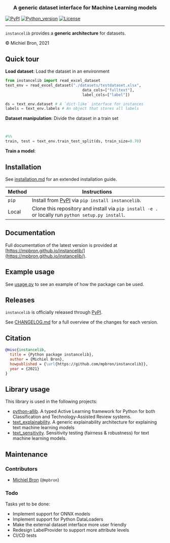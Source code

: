 **<h3 align="center">
A generic dataset interface for Machine Learning models**
</h3>

[![PyPI](https://img.shields.io/pypi/v/instancelib)](https://pypi.org/project/instancelib/)
[![Python_version](https://img.shields.io/badge/python-3.8%20%7C%203.9%20%7C%203.10-blue)](https://pypi.org/project/instancelib/)
[![License](https://img.shields.io/pypi/l/instancelib)](https://www.gnu.org/licenses/lgpl-3.0.en.html)

---

`instancelib` provides a **generic architecture** for datasets. 

&copy; Michiel Bron, 2021

## Quick tour
**Load dataset**: Load the dataset in an environment
```python
from instancelib import read_excel_dataset
text_env = read_excel_dataset("./datasets/testdataset.xlsx",
                                  data_cols=["fulltext"],
                                  label_cols=["label"])

ds = text_env.dataset # A `dict-like` interface for instances
labels = text_env.labels # An object that stores all labels


``` 

**Dataset manipulation**: Divide the dataset in a train set
```python


#%%
train, test = text_env.train_test_split(ds, train_size=0.70)
```

**Train a model**:

## Installation
See [installation.md](docs/installation.md) for an extended installation guide.

| Method | Instructions |
|--------|--------------|
| `pip` | Install from [PyPI](https://pypi.org/project/instancelib/) via `pip install instancelib`. |
| Local | Clone this repository and install via `pip install -e .` or locally run `python setup.py install`.

## Documentation
Full documentation of the latest version is provided at [https://mpbron.github.io/instancelib/](https://mpbron.github.io/instancelib/).

## Example usage
See [usage.py](usage.py) to see an example of how the package can be used.

## Releases
`instancelib` is officially released through [PyPI](https://pypi.org/project/instancelib/).

See [CHANGELOG.md](CHANGELOG.md) for a full overview of the changes for each version.

## Citation
```bibtex
@misc{instancelib,
  title = {Python package instancelib},
  author = {Michiel Bron},
  howpublished = {\url{https://github.com/mpbron/instancelib}},
  year = {2021}
}
```
## Library usage
This library is used in the following projects:
- [python-allib](https://github.com/mpbron/allib). A typed Active Learning framework for Python for both Classification and Technology-Assisted Review systems.
- [text_explainability](https://marcelrobeer.github.io/text_explainability/). A generic explainability architecture for explaining text machine learning models
- [text_sensitivity](https://marcelrobeer.github.io/text_sensitivity/). Sensitivity testing (fairness & robustness) for text machine learning models.

## Maintenance
### Contributors
- [Michiel Bron](https://www.uu.nl/staff/MPBron) (`@mpbron`)

### Todo
Tasks yet to be done:

* Implement support for ONNX models
* Implement support for Python DataLoaders
* Make the external dataset interface more user friendly
* Redesign LabelProvider to support more attribute levels
* CI/CD tests